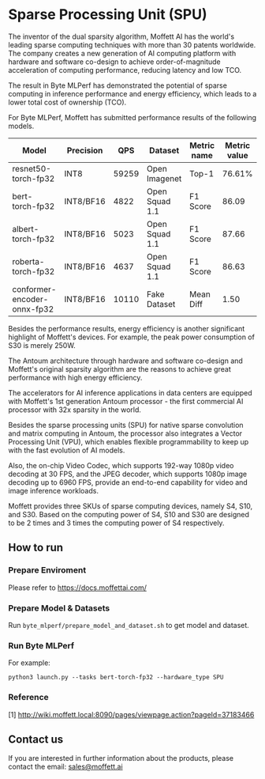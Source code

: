 # Sparse Processing Unit (SPU)

The inventor of the dual sparsity algorithm, Moffett AI has the world's leading sparse computing techniques with more
than 30 patents worldwide. The company creates a new generation of AI computing platform with hardware and software
co-design to achieve order-of-magnitude acceleration of computing performance, reducing latency and low TCO.

The result in Byte MLPerf has demonstrated the potential of sparse computing in inference performance and energy
efficiency, which leads to a lower total cost of ownership (TCO).

For Byte MLPerf, Moffett has submitted performance results of the following models.

| Model                | Precision | QPS   | Dataset        | Metric name | Metric value | 
|----------------------|-----------|-------|----------------|-------------|--------------|
| resnet50-torch-fp32     | INT8      | 59259 | Open Imagenet  | Top-1       | 76.61%       |
| bert-torch-fp32         | INT8/BF16      | 4822  | Open Squad 1.1 | F1 Score    | 86.09        |
| albert-torch-fp32       | INT8/BF16      | 5023  | Open Squad 1.1 | F1 Score    | 87.66        |
| roberta-torch-fp32      | INT8/BF16      | 4637  | Open Squad 1.1 | F1 Score    | 86.63        |
| conformer-encoder-onnx-fp32 | INT8/BF16      | 10110 | Fake Dataset   | Mean Diff   | 1.50       |

Besides the performance results, energy efficiency is another significant highlight of Moffett's devices. For example,
the peak power consumption of S30 is merely
250W.

The Antoum architecture through hardware and software co-design and Moffett's original sparsity algorithm are the
reasons to achieve great performance with high energy efficiency.

The accelerators for AI inference applications in data centers are equipped with Moffett's 1st generation Antoum
processor - the first commercial AI processor with 32x sparsity in the world.

Besides the sparse processing units (SPU) for native sparse convolution and matrix computing in Antoum, the processor
also integrates a Vector Processing Unit (VPU), which enables flexible programmability to keep up with the fast
evolution of AI models.

Also, the on-chip Video Codec, which supports 192-way 1080p video decoding at 30 FPS, and the JPEG decoder, which
supports 1080p image decoding up to 6960 FPS, provide an end-to-end capability for video and image inference workloads.

Moffett provides three SKUs of sparse computing devices, namely S4, S10, and S30. Based on the computing power of S4,
S10 and S30 are designed to be 2 times and 3 times the computing power of S4 respectively.

## How to run

### Prepare Enviroment

Please refer to https://docs.moffettai.com/

### Prepare Model & Datasets

Run `byte_mlperf/prepare_model_and_dataset.sh` to get model and dataset.

### Run Byte MLPerf

For example:

`python3 launch.py --tasks bert-torch-fp32 --hardware_type SPU`

### Reference

[1] http://wiki.moffett.local:8090/pages/viewpage.action?pageId=37183466

## Contact us

If you are interested in further information about the products, please contact the email: sales@moffett.ai
